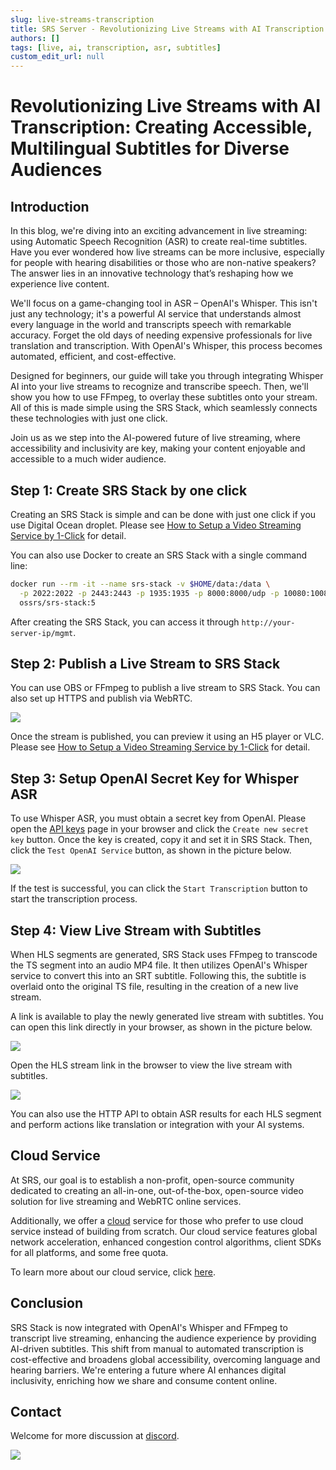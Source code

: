 ```yaml
---
slug: live-streams-transcription
title: SRS Server - Revolutionizing Live Streams with AI Transcription - Creating Accessible, Multilingual Subtitles for Diverse Audiences
authors: []
tags: [live, ai, transcription, asr, subtitles]
custom_edit_url: null
---
```


# Revolutionizing Live Streams with AI Transcription: Creating Accessible, Multilingual Subtitles for Diverse Audiences

## Introduction

In this blog, we're diving into an exciting advancement in live streaming: using Automatic Speech 
Recognition (ASR) to create real-time subtitles. Have you ever wondered how live streams can be more 
inclusive, especially for people with hearing disabilities or those who are non-native speakers? 
The answer lies in an innovative technology that’s reshaping how we experience live content.

<!--truncate-->

We'll focus on a game-changing tool in ASR – OpenAI's Whisper. This isn't just any technology; it's 
a powerful AI service that understands almost every language in the world and transcripts speech 
with remarkable accuracy. Forget the old days of needing expensive professionals for live translation 
and transcription. With OpenAI's Whisper, this process becomes automated, efficient, and cost-effective.

Designed for beginners, our guide will take you through integrating Whisper AI into your live streams 
to recognize and transcribe speech. Then, we'll show you how to use FFmpeg, to overlay these subtitles 
onto your stream. All of this is made simple using the SRS Stack, which seamlessly connects these 
technologies with just one click.

Join us as we step into the AI-powered future of live streaming, where accessibility and inclusivity 
are key, making your content enjoyable and accessible to a much wider audience.

## Step 1: Create SRS Stack by one click

Creating an SRS Stack is simple and can be done with just one click if you use Digital Ocean droplet.
Please see [How to Setup a Video Streaming Service by 1-Click](./2022-04-09-SRS-Stack-Tutorial.md) for detail.

You can also use Docker to create an SRS Stack with a single command line:

```bash
docker run --rm -it --name srs-stack -v $HOME/data:/data \
  -p 2022:2022 -p 2443:2443 -p 1935:1935 -p 8000:8000/udp -p 10080:10080/udp \
  ossrs/srs-stack:5
```

After creating the SRS Stack, you can access it through `http://your-server-ip/mgmt`.

## Step 2: Publish a Live Stream to SRS Stack

You can use OBS or FFmpeg to publish a live stream to SRS Stack. You can also set up HTTPS and publish via WebRTC.

![](/img/blog-2023-11-28-01.png)

Once the stream is published, you can preview it using an H5 player or VLC.
Please see [How to Setup a Video Streaming Service by 1-Click](./2022-04-09-SRS-Stack-Tutorial.md) for detail.

## Step 3: Setup OpenAI Secret Key for Whisper ASR

To use Whisper ASR, you must obtain a secret key from OpenAI. Please open the [API keys](https://platform.openai.com/api-keys) 
page in your browser and click the `Create new secret key` button. Once the key is created, copy it and set it in SRS Stack. 
Then, click the `Test OpenAI Service` button, as shown in the picture below.

![](/img/blog-2023-11-28-03.png)

If the test is successful, you can click the `Start Transcription` button to start the transcription process.

## Step 4: View Live Stream with Subtitles

When HLS segments are generated, SRS Stack uses FFmpeg to transcode the TS segment into an audio MP4 file. 
It then utilizes OpenAI's Whisper service to convert this into an SRT subtitle. Following this, the subtitle 
is overlaid onto the original TS file, resulting in the creation of a new live stream.

A link is available to play the newly generated live stream with subtitles. You can open this link directly 
in your browser, as shown in the picture below.

![](/img/blog-2023-11-28-05.png)

Open the HLS stream link in the browser to view the live stream with subtitles.

![](/img/blog-2023-11-28-07.png)

You can also use the HTTP API to obtain ASR results for each HLS segment and perform actions like translation 
or integration with your AI systems.

## Cloud Service

At SRS, our goal is to establish a non-profit, open-source community dedicated to creating an all-in-one,
out-of-the-box, open-source video solution for live streaming and WebRTC online services.

Additionally, we offer a [cloud](/cloud) service for those who prefer to use cloud service instead of building from
scratch. Our cloud service features global network acceleration, enhanced congestion control algorithms,
client SDKs for all platforms, and some free quota.

To learn more about our cloud service, click [here](/docs/v6/doc/cloud).

## Conclusion

SRS Stack is now integrated with OpenAI's Whisper and FFmpeg to transcript live streaming, enhancing the 
audience experience by providing AI-driven subtitles. This shift from manual to automated transcription is 
cost-effective and broadens global accessibility, overcoming language and hearing barriers. We're entering 
a future where AI enhances digital inclusivity, enriching how we share and consume content online.

## Contact

Welcome for more discussion at [discord](https://discord.gg/bQUPDRqy79).

![](https://ossrs.io/gif/v1/sls.gif?site=ossrs.io&path=/lts/blog-en/23-11-28-SRS-Stack-Live-Streams-Transcription)
